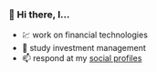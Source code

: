 ### 👋 Hi there, I...

- 💹 work on financial technologies
- 📖 study investment management
- 📫 respond at my [social profiles](https://hadriandeoliveira.com)
